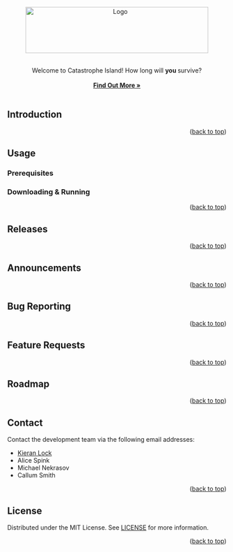 <div id="top"></div>


<br/>
<div align="center">
  <a href="https://github.com/BC-Unity-Project-2022/Unity-Catastrophe-Island-Game-2022">
    <img src="https://github.com/BC-Unity-Project-2022/Unity-Catastrophe-Island-Game-2022/blob/main/Assets/Graphics/Catastrophe%20Island%20Game%20Logo.png" alt="Logo" width="420" height="106">
  </a>
  
  <br />
  <br />

  <p align="center">
    Welcome to Catastrophe Island! How long will <b> you </b> survive?
    <br />
    <br />
    <a href="https://github.com/BC-Unity-Project-2022/Unity-Catastrophe-Island-Game-2022/blob/main/README.md#content"><strong>Find Out More »</strong></a>
    <br />
    <br />
  </p>
</div>

<div id="content"></div>

## Introduction


  
<p align="right">(<a href="#top">back to top</a>)</p>

## Usage



### Prerequisites



### Downloading & Running


  
<p align="right">(<a href="#top">back to top</a>)</p>

## Releases


  
<p align="right">(<a href="#top">back to top</a>)</p>

## Announcements


  
<p align="right">(<a href="#top">back to top</a>)</p>

## Bug Reporting


  
<p align="right">(<a href="#top">back to top</a>)</p>

## Feature Requests


  
<p align="right">(<a href="#top">back to top</a>)</p>

## Roadmap


  
<p align="right">(<a href="#top">back to top</a>)</p>

## Contact

Contact the development team via the following email addresses:  
* [Kieran Lock](mailto:08klock@brightoncollege.net)
* Alice Spink
* Michael Nekrasov
* Callum Smith
  
<p align="right">(<a href="#top">back to top</a>)</p>

## License

Distributed under the MIT License. See [LICENSE](https://github.com/BC-Unity-Project-2022/Unity-Catastrophe-Island-Game-2022/blob/build/LICENSE) for more information.
  
<p align="right">(<a href="#top">back to top</a>)</p>
